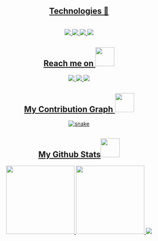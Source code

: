 
<div align="center">
  <a href="https://github.com/Leozinbrb">
</div>
  <h2 align='center'>Technologies &#x1F47E </h2>
  
<div  align='center' style="display: inline_block"><br>
<img src="https://img.shields.io/badge/HTML5-E34F26?style=for-the-badge&logo=html5&logoColor=white"/>
<img src="https://img.shields.io/badge/CSS3-1572B6?style=for-the-badge&logo=css3&logoColor=white"/>
<img src="https://img.shields.io/badge/JavaScript-323330?style=for-the-badge&logo=javascript&logoColor=F7DF1E"/>
<img src="https://img.shields.io/badge/Python-14354C?style=for-the-badge&logo=python&logoColor=white"/>

</div>
  
<h2 align="center">Reach me on <img src="https://media0.giphy.com/media/jqNPzdTTxQfOgOqpO4/source.gif" width="50"></h2>
  
<p align="center">
<a href="mailto: brasileonardo2005@gmail.com" target="_blank">
 <img src="https://img.shields.io/badge/Gmail-D14836?style=for-the-badge&logo=gmail&logoColor=white">
</a>
<a href="https://www.linkedin.com" target="_blank">
   <img src="https://img.shields.io/badge/LinkedIn-0077B5?style=for-the-badge&logo=linkedin&logoColor=white">
</a>
<a href="https://www.github.com/Leozinbrb" target="_blank">
  <img src="https://img.shields.io/badge/GitHub-100000?style=for-the-badge&logo=github&logoColor=white"
</a>
</p>
  
<h2 align="center">
  My Contribution Graph <img src="https://media.giphy.com/media/xUA7aZeLE2e0P7Znz2/giphy.gif" width="50">
</h2>
  
<p align="center">
  <img src="https://github.com/Leozinbrb/Leozinbrb/raw/output/github-contribution-grid-snake.svg" alt="snake"></center>
</p>


<h2 align="center">
  My Github Stats<img src="https://media.giphy.com/media/VgCDAzcKvsR6OM0uWg/giphy.gif" width="50">
</h2> 
  <a href="https://github.com/Leozinbrb">
  <p align='center'>
  <img height="180em" src="https://github-readme-stats.vercel.app/api?username=Leozinbrb&show_icons=true&theme=gotham&include_all_commits=true&count_private=true"/>
  <img height="180em" src="https://github-readme-stats.vercel.app/api/top-langs/?username=Leozinbrb&layout=compact&langs_count=7&theme=gotham"/>
  <img  src="https://github-readme-streak-stats.herokuapp.com/?user=Leozinbrb&show_icons=true&locale=en&layout=compact&theme=gotham&line_height=0" />
  </p>
  
  
  <h3></h3>



